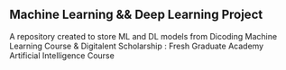 ## Machine Learning && Deep Learning Project
A repository created to store ML and DL models from Dicoding Machine Learning Course & Digitalent Scholarship : Fresh Graduate Academy Artificial Intelligence Course
